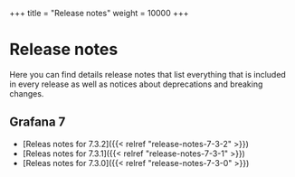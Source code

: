 +++
title = "Release notes"
weight = 10000
+++

# Release notes

Here you can find details release notes that list everything that is included in every release as well as notices
about deprecations and breaking changes.

## Grafana 7

* [Releas notes for 7.3.2]({{< relref "release-notes-7-3-2" >}})
* [Releas notes for 7.3.1]({{< relref "release-notes-7-3-1" >}})
* [Releas notes for 7.3.0]({{< relref "release-notes-7-3-0" >}})


